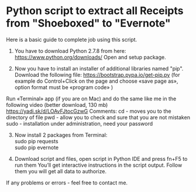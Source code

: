 Python script to extract all Receipts <br>from "Shoeboxed" to "Evernote"
==========================

Here is a basic guide to complete job using this script.

1) You have to download Python 2.7.8 from here: https://www.python.org/downloads/
Open and setup package.

2) Now you have to install an installer of additional libraries named "pip". Download the following file: https://bootstrap.pypa.io/get-pip.py
(for example do Control+Click on the page and choose «save page as», option format must be «program code» )

Run «Terminal» app (if you are on Mac) and do the same like me in the following video (better download, 130 mb)  https://yadi.sk/d/LOAvFJtocGzwG
Comments: 
cd - moves you to the directory of file 
pwd - allow you to check and sure that you are not mistaken
sudo - installation under administration, need your password 

3) Now install 2 packages from Terminal:<br>
sudo pip requests<br>
sudo pip evernote<br>

4) Download script and files, open script in Python IDE and press fn+F5 to run them 
You’ll get interactive instructions in the script output. Follow them you will get all data to authorize. 

If any problems or errors - feel free to contact me.
